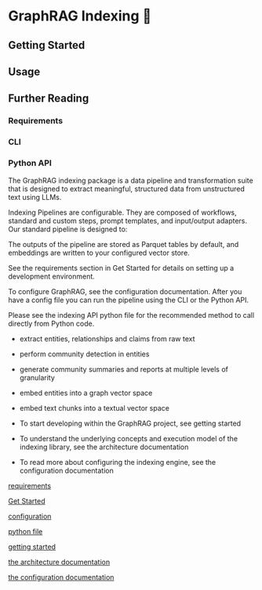 # GraphRAG Indexing 🤖

## Getting Started

## Usage

## Further Reading

### Requirements

### CLI

### Python API

The GraphRAG indexing package is a data pipeline and transformation suite that is designed to extract meaningful, structured data from unstructured text using LLMs.

Indexing Pipelines are configurable. They are composed of workflows, standard and custom steps, prompt templates, and input/output adapters. Our standard pipeline is designed to:

The outputs of the pipeline are stored as Parquet tables by default, and embeddings are written to your configured vector store.

See the requirements section in Get Started for details on setting up a development environment.

To configure GraphRAG, see the configuration documentation.
After you have a config file you can run the pipeline using the CLI or the Python API.

Please see the indexing API python file for the recommended method to call directly from Python code.

- extract entities, relationships and claims from raw text
- perform community detection in entities
- generate community summaries and reports at multiple levels of granularity
- embed entities into a graph vector space
- embed text chunks into a textual vector space

- To start developing within the GraphRAG project, see getting started
- To understand the underlying concepts and execution model of the indexing library, see the architecture documentation
- To read more about configuring the indexing engine, see the configuration documentation

[requirements](https://microsoft.github.io/graphrag/../../developing/#requirements)

[Get Started](https://microsoft.github.io/graphrag/../../get_started/)

[configuration](https://microsoft.github.io/graphrag/../../config/overview/)

[](#__codelineno-0-1)

[](#__codelineno-0-2)

[python file](https://github.com/microsoft/graphrag/blob/main/graphrag/api/index.py)

[getting started](https://microsoft.github.io/graphrag/../../developing/)

[the architecture documentation](https://microsoft.github.io/graphrag/../architecture/)

[the configuration documentation](https://microsoft.github.io/graphrag/../../config/overview/)

